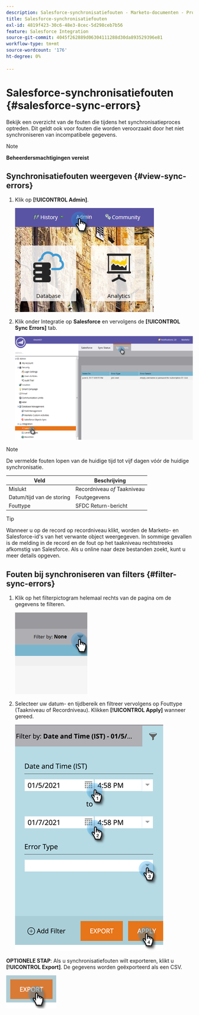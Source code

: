```yaml
---
description: Salesforce-synchronisatiefouten - Marketo-documenten - Productdocumentatie
title: Salesforce-synchronisatiefouten
exl-id: 4819f423-30c6-48e3-8cec-5d298ceb7b56
feature: Salesforce Integration
source-git-commit: 4045f262889d06304111288d30da893529396e81
workflow-type: tm+mt
source-wordcount: '176'
ht-degree: 0%

---
```


# Salesforce-synchronisatiefouten {#salesforce-sync-errors}

Bekijk een overzicht van de fouten die tijdens het synchronisatieproces optreden. Dit geldt ook voor fouten die worden veroorzaakt door het niet synchroniseren van incompatibele gegevens.

>[!NOTE]
>
>**Beheerdersmachtigingen vereist**

## Synchronisatiefouten weergeven {#view-sync-errors}

1. Klik op **[!UICONTROL Admin]**.

   ![](assets/salesforce-sync-errors-1.png)

1. Klik onder Integratie op **Salesforce** en vervolgens de **[!UICONTROL Sync Errors]** tab.

   ![](assets/salesforce-sync-errors-2.png)

>[!NOTE]
>
>De vermelde fouten lopen van de huidige tijd tot vijf dagen vóór de huidige synchronisatie.

| Veld | Beschrijving |
|---|---|
| Mislukt | Recordniveau _of_ Taakniveau |
| Datum/tijd van de storing | Foutgegevens |
| Fouttype | SFDC Return-bericht |

>[!TIP]
>
>Wanneer u op de record op recordniveau klikt, worden de Marketo- en Salesforce-id&#39;s van het verwante object weergegeven. In sommige gevallen is de melding in de record en de fout op het taakniveau rechtstreeks afkomstig van Salesforce. Als u online naar deze bestanden zoekt, kunt u meer details opgeven.

## Fouten bij synchroniseren van filters {#filter-sync-errors}

1. Klik op het filterpictogram helemaal rechts van de pagina om de gegevens te filteren.

   ![](assets/salesforce-sync-errors-3.png)

1. Selecteer uw datum- en tijdbereik en filtreer vervolgens op Fouttype (Taakniveau of Recordniveau). Klikken **[!UICONTROL Apply]** wanneer gereed.

   ![](assets/salesforce-sync-errors-4.png)

**OPTIONELE STAP**: Als u synchronisatiefouten wilt exporteren, klikt u **[!UICONTROL Export]**. De gegevens worden geëxporteerd als een CSV.

![](assets/salesforce-sync-errors-5.png)
